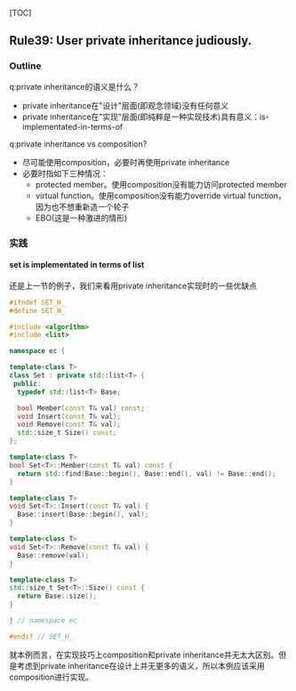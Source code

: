 [TOC]
## Rule39: User private inheritance judiously.

### Outline

q:private inheritance的语义是什么？
- private inheritance在"设计"层面(即观念领域)没有任何意义
- private inheritance在"实现"层面(即纯粹是一种实现技术)具有意义：is-implementated-in-terms-of

q:private inheritance vs composition?
- 尽可能使用composition，必要时再使用private inheritance
- 必要时指如下三种情况：
  - protected member。使用composition没有能力访问protected member
  - virtual function。使用composition没有能力override virtual function，因为也不想重新造一个轮子
  - EBO(这是一种激进的情形)

### 实践

#### set is implementated in terms of list

还是上一节的例子，我们来看用private inheritance实现时的一些优缺点

```cpp
#ifndef SET_H_
#define SET_H_

#include <algorithm>
#include <list>

namespace ec {

template<class T>
class Set : private std::list<T> {
 public:
  typedef std::list<T> Base;

  bool Member(const T& val) const;
  void Insert(const T& val);
  void Remove(const T& val);
  std::size_t Size() const;
};

template<class T>
bool Set<T>::Member(const T& val) const {
  return std::find(Base::begin(), Base::end(), val) != Base::end();
}

template<class T>
void Set<T>::Insert(const T& val) {
  Base::insert(Base::begin(), val);
}

template<class T>
void Set<T>::Remove(const T& val) {
  Base::remove(val);
}

template<class T>
std::size_t Set<T>::Size() const {
  return Base::size();
}

} // namespace ec

#endif // SET_H_
```

就本例而言，在实现技巧上composition和private inheritance并无太大区别。但是考虑到private inheritance在设计上并无更多的语义，所以本例应该采用composition进行实现。